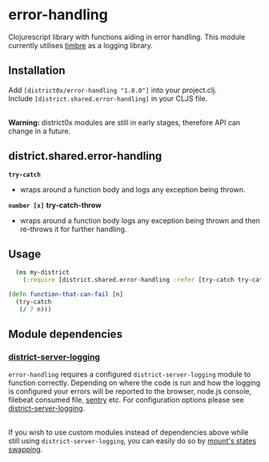 # error-handling

<!-- [![Build Status](https://travis-ci.org/district0x/error-handling.svg?branch=master)](https://travis-ci.org/district0x/error-handling) -->

Clojurescript library with functions aiding in error handling.
This module currently utilises [timbre](https://github.com/ptaoussanis/timbre) as a logging library.

## Installation
Add `[district0x/error-handling "1.0.0"]` into your project.clj. <br>
Include `[district.shared.error-handling]` in your CLJS file. <br>
<br>

**Warning:** district0x modules are still in early stages, therefore API can change in a future.

## district.shared.error-handling
**`try-catch`** <br>
* wraps around a function body and logs any exception being thrown.

**`number [x]`**
**try-catch-throw** <br>
* wraps around a function body logs any exception being thrown and then re-throws it for further handling.

## Usage

```clojure
  (ns my-district
    (:require [district.shared.error-handling :refer [try-catch try-catch-throw]]))

(defn function-that-can-fail [n]
  (try-catch
   (/ 7 n)))
```

## Module dependencies

### [district-server-logging](https://github.com/district0x/district-server-logging)
`error-handling` requires a configured `district-server-logging` module to function correctly.
Depending on where the code is run and how the logging is configured your errors will be reported to the browser, node.js console, filebeat consumed file, [sentry](https://sentry.io) etc.
For configuration options please see [district-server-logging](https://github.com/district0x/district-server-logging). <br>
<br>

If you wish to use custom modules instead of dependencies above while still using `district-server-logging`, you can easily do so by [mount's states swapping](https://github.com/tolitius/mount#swapping-states-with-states).
